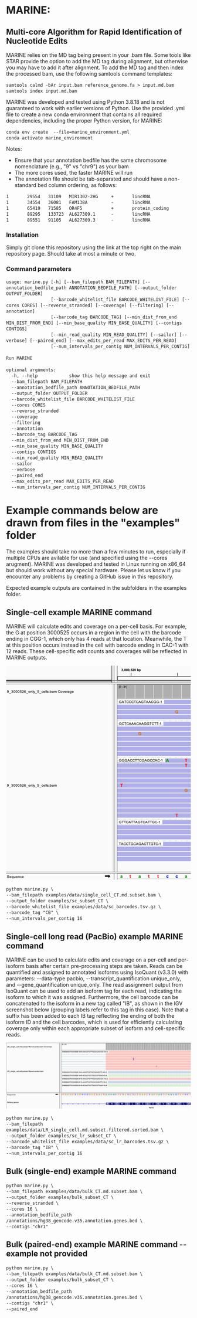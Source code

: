 # MARINE: 
Multi-core Algorithm for Rapid Identification of Nucleotide Edits
------------------------------------------------------
MARINE relies on the MD tag being present in your .bam file. Some tools like STAR provide the option to add the MD tag during alignment, but otherwise you may have to add it after alignment. To add the MD tag and then index the processed bam, use the following samtools command templates:

```
samtools calmd -bAr input.bam reference_genome.fa > input.md.bam
samtools index input.md.bam
```

MARINE was developed and tested using Python 3.8.18 and is not guaranteed to work with earlier versions of Python.
Use the provided .yml file to create a new conda environment that contains all required dependencies, including the proper Python version, for MARINE:

```
conda env create  --file=marine_environment.yml
conda activate marine_environment
```

Notes:
* Ensure that your annotation bedfile has the same chromosome nomenclature (e.g., "9" vs "chr9") as your bam
* The more cores used, the faster MARINE will run
* The annotation file should be tab-separated and should have a non-standard bed column ordering, as follows:
```
1       29554   31109   MIR1302-2HG     +       lincRNA
1       34554   36081   FAM138A         -       lincRNA
1       65419   71585   OR4F5           +       protein_coding
1       89295   133723  AL627309.1      -       lincRNA
1       89551   91105   AL627309.3      -       lincRNA
```

### Installation
Simply git clone this repository using the link at the top right on the main repository page. Should take at most a minute or two.

### Command parameters
```
usage: marine.py [-h] [--bam_filepath BAM_FILEPATH] [--annotation_bedfile_path ANNOTATION_BEDFILE_PATH] [--output_folder OUTPUT_FOLDER]
                 [--barcode_whitelist_file BARCODE_WHITELIST_FILE] [--cores CORES] [--reverse_stranded] [--coverage] [--filtering] [--annotation]
                 [--barcode_tag BARCODE_TAG] [--min_dist_from_end MIN_DIST_FROM_END] [--min_base_quality MIN_BASE_QUALITY] [--contigs CONTIGS]
                 [--min_read_quality MIN_READ_QUALITY] [--sailor] [--verbose] [--paired_end] [--max_edits_per_read MAX_EDITS_PER_READ]
                 [--num_intervals_per_contig NUM_INTERVALS_PER_CONTIG]

Run MARINE

optional arguments:
  -h, --help            show this help message and exit
  --bam_filepath BAM_FILEPATH
  --annotation_bedfile_path ANNOTATION_BEDFILE_PATH
  --output_folder OUTPUT_FOLDER
  --barcode_whitelist_file BARCODE_WHITELIST_FILE
  --cores CORES
  --reverse_stranded
  --coverage
  --filtering
  --annotation
  --barcode_tag BARCODE_TAG
  --min_dist_from_end MIN_DIST_FROM_END
  --min_base_quality MIN_BASE_QUALITY
  --contigs CONTIGS
  --min_read_quality MIN_READ_QUALITY
  --sailor
  --verbose
  --paired_end
  --max_edits_per_read MAX_EDITS_PER_READ
  --num_intervals_per_contig NUM_INTERVALS_PER_CONTIG
```

# Example commands below are drawn from files in the "examples" folder

The examples should take no more than a few minutes to run, especially if multiple CPUs are avilable for use (and specified using the --cores arugment). MARINE was developed and tested in Linux running on x86_64 but should work without any special hardware. Please let us know if you encounter any problems by creating a GitHub issue in this repository.

Expected example outputs are contained in the subfolders in the examples folder.

## Single-cell example MARINE command
MARINE will calculate edits and coverage on a per-cell basis. For example, the G at position 3000525 occurs in a region in the cell with the barcode ending in CGG-1, which only has 4 reads at that location. Meanwhile, the T at this position occurs instead in the cell with barcode ending in CAC-1 with 12 reads. These cell-specific edit counts and coverages will be reflected in MARINE outputs.

![Finding edits in single cells](images/only_5_cells_test_example.png)

```
python marine.py \
--bam_filepath examples/data/single_cell_CT.md.subset.bam \
--output_folder examples/sc_subset_CT \
--barcode_whitelist_file examples/data/sc_barcodes.tsv.gz \
--barcode_tag "CB" \
--num_intervals_per_contig 16
```

## Single-cell long read (PacBio) example MARINE command
MARINE can be used to calculate edits and coverage on a per-cell and per-isoform basis after certain pre-processing steps are taken. Reads can be quantified and assigned to annotated isoforms using IsoQuant (v3.3.0) with parameters: --data-type pacbio, --transcript_quantification unique_only, and --gene_quantification unique_only. The read assignment output from IsoQuant can be used to add an isoform tag for each read, indicating the isoform to which it was assigned. Furthermore, the cell barcode can be concatenated to the isoform in a new tag called "IB", as shown in the IGV screenshot below (grouping labels refer to this tag in this case). Note that a suffix has been added to each IB tag reflecting the ending of both the isoform ID and the cell barcodes, which is used for efficiently calculating coverage only within each appropriate subset of isoform and cell-specific reads.

![Finding edits in single cells](images/long_read_sc_test_example.png)

```
python marine.py \
--bam_filepath examples/data/LR_single_cell.md.subset.filtered.sorted.bam \
--output_folder examples/sc_lr_subset_CT \
--barcode_whitelist_file examples/data/sc_lr_barcodes.tsv.gz \
--barcode_tag "IB" \
--num_intervals_per_contig 16
```

## Bulk (single-end) example MARINE command

```
python marine.py \
--bam_filepath examples/data/bulk_CT.md.subset.bam \
--output_folder examples/bulk_subset_CT \
--reverse_stranded \
--cores 16 \
--annotation_bedfile_path /annotations/hg38_gencode.v35.annotation.genes.bed \
--contigs "chr1"
```

## Bulk (paired-end) example MARINE command -- example not provided 
```
python marine.py \
--bam_filepath examples/data/bulk_CT.md.subset.bam \
--output_folder examples/bulk_subset_CT \
--cores 16 \
--annotation_bedfile_path /annotations/hg38_gencode.v35.annotation.genes.bed \
--contigs "chr1" \
--paired_end
```

